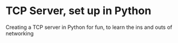 # TCP Server, set up in Python
Creating a TCP server in Python for fun, to learn the ins and outs of networking 
